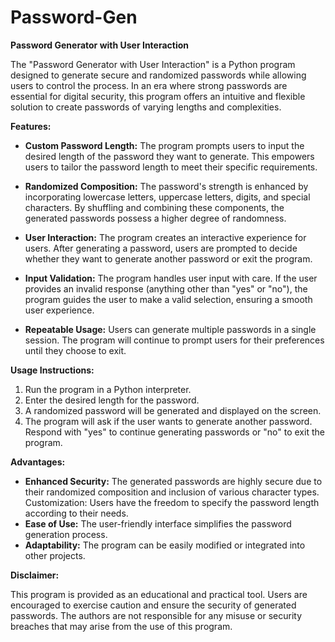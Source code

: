 # Password-Gen

__**Password Generator with User Interaction**__

The "Password Generator with User Interaction" is a Python program designed to generate secure and randomized passwords while allowing users to control the process. In an era where strong passwords are essential for digital security, this program offers an intuitive and flexible solution to create passwords of varying lengths and complexities.

**Features:**

- **Custom Password Length:** The program prompts users to input the desired length of the password they want to generate. This empowers users to tailor the password length to meet their specific requirements.

- **Randomized Composition:** The password's strength is enhanced by incorporating lowercase letters, uppercase letters, digits, and special characters. By shuffling and combining these components, the generated passwords possess a higher degree of randomness.

- **User Interaction:** The program creates an interactive experience for users. After generating a password, users are prompted to decide whether they want to generate another password or exit the program.

- **Input Validation:** The program handles user input with care. If the user provides an invalid response (anything other than "yes" or "no"), the program guides the user to make a valid selection, ensuring a smooth user experience.

- **Repeatable Usage:** Users can generate multiple passwords in a single session. The program will continue to prompt users for their preferences until they choose to exit.

**Usage Instructions:**

1. Run the program in a Python interpreter.
2. Enter the desired length for the password.
3. A randomized password will be generated and displayed on the screen.
4. The program will ask if the user wants to generate another password. Respond with "yes" to continue generating passwords or "no" to exit the program.

**Advantages:**

- **Enhanced Security:** The generated passwords are highly secure due to their randomized composition and inclusion of various character types.
Customization: Users have the freedom to specify the password length according to their needs.
- **Ease of Use:** The user-friendly interface simplifies the password generation process.
- **Adaptability:** The program can be easily modified or integrated into other projects.
  
**Disclaimer:**

This program is provided as an educational and practical tool. Users are encouraged to exercise caution and ensure the security of generated passwords. The authors are not responsible for any misuse or security breaches that may arise from the use of this program.
